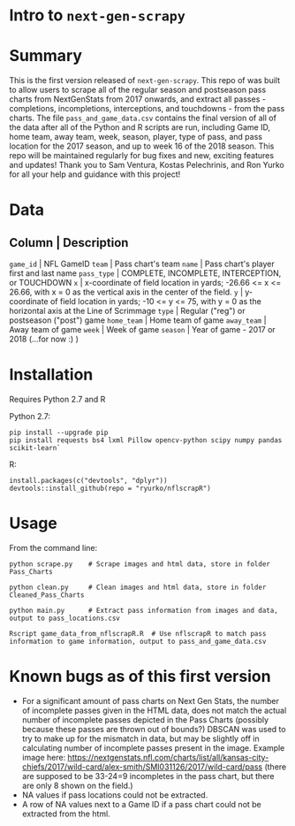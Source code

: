 Intro to `next-gen-scrapy`
===========================

Summary
========

This is the first version released of `next-gen-scrapy`. This repo of was built to allow users to scrape all of the regular season and postseason pass charts from NextGenStats from 2017 onwards, and extract all passes -  completions, incompletions, interceptions, and touchdowns - from the pass charts. The file `pass_and_game_data.csv` contains the final version of all of the data after all of the Python and R scripts are run, including Game ID, home team, away team, week, season, player, type of pass, and pass location for the 2017 season, and up to week 16 of the 2018 season. This repo will be maintained regularly for bug fixes and new, exciting features and updates! Thank you to Sam Ventura, Kostas Pelechrinis, and Ron Yurko for all your help and guidance with this project!


Data
=====

Column | Description
------------------------
`game_id` | NFL GameID
`team` | Pass chart's team
`name` | Pass chart's player first and last name 
`pass_type` | COMPLETE, INCOMPLETE, INTERCEPTION, or TOUCHDOWN
`x` | x-coordinate of field location in yards; -26.66 <= x <= 26.66, with x = 0 as the vertical axis in the center of the field. 
`y` | y-coordinate of field location in yards; -10 <= y <= 75, with y = 0 as the horizontal axis at the Line of Scrimmage
`type` | Regular ("reg") or postseason ("post") game
`home_team` | Home team of game
`away_team` | Away team of game
`week` | Week of game
`season` | Year of game - 2017 or 2018 (...for now :) )

Installation
==============

Requires Python 2.7 and R

Python 2.7:
```
pip install --upgrade pip
pip install requests bs4 lxml Pillow opencv-python scipy numpy pandas scikit-learn`
```

R:
```
install.packages(c("devtools", "dplyr"))
devtools::install_github(repo = "ryurko/nflscrapR")
```
Usage
=======

From the command line:

```
python scrape.py 	# Scrape images and html data, store in folder Pass_Charts
```
```
python clean.py 	# Clean images and html data, store in folder Cleaned_Pass_Charts
```
```
python main.py 		# Extract pass information from images and data, output to pass_locations.csv
```
```
Rscript game_data_from_nflscrapR.R 	# Use nflscrapR to match pass information to game information, output to pass_and_game_data.csv
```

Known bugs as of this first version
====================================
- For a significant amount of pass charts on Next Gen Stats, the number of incomplete passes given in the HTML data, does not match the actual number of incomplete passes depicted in the Pass Charts (possibly because these passes are thrown out of bounds?) DBSCAN was used to try to make up for the mismatch in data, but may be slightly off in calculating number of incomplete passes present in the image. Example image here:  https://nextgenstats.nfl.com/charts/list/all/kansas-city-chiefs/2017/wild-card/alex-smith/SMI031126/2017/wild-card/pass (there are supposed to be 33-24=9 incompletes in the pass chart, but there are only 8 shown on the field.)
- NA values if pass locations could not be extracted. 
- A row of NA values next to a Game ID if a pass chart could not be extracted from the html.
